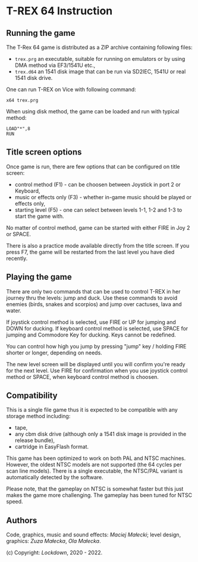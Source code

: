 T-REX 64 Instruction
====================

Running the game
----------------
The T-Rex 64 game is distributed as a ZIP archive containing following
files:

- `trex.prg` an executable, suitable for running on emulators or by using DMA
    method via EF3/1541U etc.,
- `trex.d64` an 1541 disk image that can be run via SD2IEC, 1541U or real 1541
    disk drive.

One can run T-REX on Vice with following command:

    x64 trex.prg

When using disk method, the game can be loaded and run with typical method:

    LOAD"*",8
    RUN

Title screen options
--------------------
Once game is run, there are few options that can be configured on title screen:

- control method (F1) - can be choosen between Joystick in port 2 or Keyboard,
- music or effects only (F3) - whether in-game music should be played or effects
    only,
- starting level (F5) - one can select between levels 1-1, 1-2 and 1-3 to start
    the game with.

No matter of control method, game can be started with either FIRE in Joy 2
or SPACE.

There is also a practice mode available directly from the title screen. If you
press F7, the game will be restarted from the last level you have died recently.

Playing the game
----------------
There are only two commands that can be used to control T-REX in her journey
thru the levels: jump and duck. Use these commands to avoid enemies (birds,
snakes and scorpios) and jump over cactuses, lava and water.

If joystick control method is selected, use FIRE or UP for jumping and DOWN for
ducking. If keyboard control method is selected, use SPACE for jumping and
Commodore Key for ducking. Keys cannot be redefined.

You can control how high you jump by pressing "jump" key / holding FIRE shorter
or longer, depending on needs.

The new level screen will be displayed until you will confirm you're ready for
the next level. Use FIRE for confirmation when you use joystick control method
or SPACE, when keyboard control method is choosen.

Compatibility
-------------
This is a single file game thus it is expected to be compatible with any storage
method including:

- tape,
- any cbm disk drive (although only a 1541 disk image is provided in the release
    bundle),
- cartridge in EasyFlash format.

This game has been optimized to work on both PAL and NTSC machines. However, the
oldest NTSC models are not supported (the 64 cycles per scan line models). There
is a single executable, the NTSC/PAL variant is automatically detected by
the software.

Please note, that the gameplay on NTSC is somewhat faster but this just makes
the game more challenging. The gameplay has been tuned for NTSC speed.

Authors
-------
Code, graphics, music and sound effects: *Maciej Małecki*;
level design, graphics: *Zuza Małecka*, *Ola Małecka*.

(c) Copyright: *Lockdown*, 2020 - 2022.
